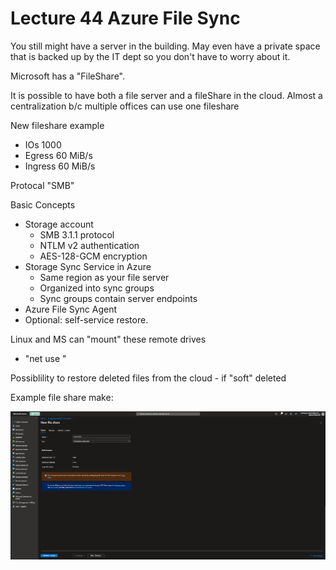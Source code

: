 # Lecture 44 Azure File Sync

You still might have a server in the building. May even have a private space that is backed up by the IT dept so you don't have to worry about it.

Microsoft has a "FileShare".

It is possible to have both a file server and a fileShare in the cloud. Almost a centralization b/c multiple offices can use one fileshare

New fileshare example
* IOs 1000
* Egress 60 MiB/s
* Ingress 60 MiB/s

Protocal "SMB"

Basic Concepts
* Storage account
  * SMB 3.1.1 protocol
  * NTLM v2 authentication
  * AES-128-GCM encryption
* Storage Sync Service in Azure
  * Same region as your file server
  * Organized into sync groups
  * Sync groups contain server endpoints
* Azure File Sync Agent
* Optional: self-service restore.

Linux and MS can "mount" these remote drives
* "net use <path>"

Possiblility to restore deleted files from the cloud - if "soft" deleted

Example file share make:

![Alt text](image-30.png)
